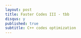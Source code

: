 ```yaml
---
layout: post
title: Faster Codes III - tbb
disqus: y
published: true
subtitle: C++ codes optimization
---
```

